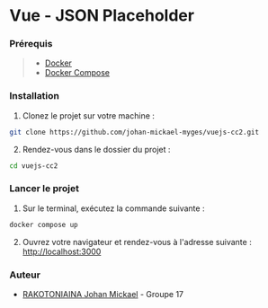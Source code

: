 # Vue - JSON Placeholder

### Prérequis
> - [Docker](https://www.docker.com/get-started)
> - [Docker Compose](https://docs.docker.com/compose/install/)

### Installation
1. Clonez le projet sur votre machine :
``` bash
git clone https://github.com/johan-mickael-myges/vuejs-cc2.git
```

2. Rendez-vous dans le dossier du projet :
``` bash
cd vuejs-cc2
```

### Lancer le projet

1. Sur le terminal, exécutez la commande suivante :
``` bash
docker compose up
```

2. Ouvrez votre navigateur et rendez-vous à l'adresse suivante : [http://localhost:3000](http://localhost:3000)


### Auteur
- [RAKOTONIAINA Johan Mickael](https://github.com/johan-mickael-myges) - Groupe 17